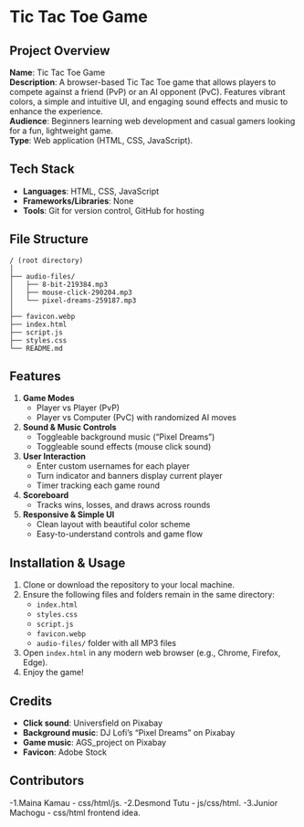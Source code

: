 # Tic Tac Toe Game

## Project Overview
**Name**: Tic Tac Toe Game  
**Description**: A browser-based Tic Tac Toe game that allows players to compete against a friend (PvP) or an AI opponent (PvC). Features vibrant colors, a simple and intuitive UI, and engaging sound effects and music to enhance the experience.  
**Audience**: Beginners learning web development and casual gamers looking for a fun, lightweight game.  
**Type**: Web application (HTML, CSS, JavaScript).

## Tech Stack
- **Languages**: HTML, CSS, JavaScript  
- **Frameworks/Libraries**: None  
- **Tools**: Git for version control, GitHub for hosting  

## File Structure
```
/ (root directory)
│
├── audio-files/
│   ├── 8-bit-219384.mp3
│   ├── mouse-click-290204.mp3
│   └── pixel-dreams-259187.mp3
│
├── favicon.webp
├── index.html
├── script.js
├── styles.css
└── README.md
```

## Features
1. **Game Modes**  
   - Player vs Player (PvP)  
   - Player vs Computer (PvC) with randomized AI moves  
2. **Sound & Music Controls**  
   - Toggleable background music (“Pixel Dreams”)  
   - Toggleable sound effects (mouse click sound)  
3. **User Interaction**  
   - Enter custom usernames for each player  
   - Turn indicator and banners display current player  
   - Timer tracking each game round  
4. **Scoreboard**  
   - Tracks wins, losses, and draws across rounds  
5. **Responsive & Simple UI**  
   - Clean layout with beautiful color scheme  
   - Easy-to-understand controls and game flow  

## Installation & Usage
1. Clone or download the repository to your local machine.  
2. Ensure the following files and folders remain in the same directory:
   - `index.html`
   - `styles.css`
   - `script.js`
   - `favicon.webp`
   - `audio-files/` folder with all MP3 files  
3. Open `index.html` in any modern web browser (e.g., Chrome, Firefox, Edge).  
4. Enjoy the game!

## Credits
- **Click sound**: Universfield on Pixabay  
- **Background music**: DJ Lofi’s “Pixel Dreams” on Pixabay  
- **Game music**: AGS_project on Pixabay  
- **Favicon**: Adobe Stock  

## Contributors
-1.Maina Kamau - css/html/js.
-2.Desmond Tutu - js/css/html.
-3.Junior Machogu - css/html frontend idea.

